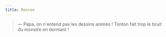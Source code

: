 ```yaml
---
title: Ronron
---
```


> — Papa, on n'entend pas les dessins animés ! Tonton fait trop le bruit du monstre en dormant !
